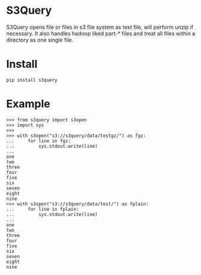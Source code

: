 # S3Query

S3Query opens file or files in s3 file system as text file, will perform unzip
if necessary. It also handles hadoop liked part-\* files and treat all files
within a directory as one single file.

# Install

    pip install s3query


# Example

    >>> from s3query import s3open
    >>> import sys
    >>>
    >>> with s3open("s3://s3query/data/testgz/") as fgz:
    ...     for line in fgz:
    ...         sys.stdout.write(line)
    ...
    one
    two
    three
    four
    five
    six
    seven
    eight
    nine
    >>> with s3open("s3://s3query/data/test/") as fplain:
    ...     for line in fplain:
    ...         sys.stdout.write(line)
    ...
    one
    two
    three
    four
    five
    six
    seven
    eight
    nine
